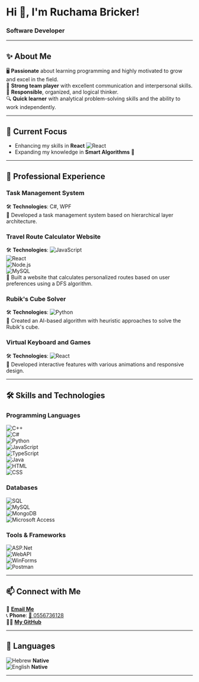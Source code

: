 # Hi 👋, I'm Ruchama Bricker!  
### Software Developer  

---

## ✨ About Me  
🖥️ **Passionate** about learning programming and highly motivated to grow and excel in the field.  
🤝 **Strong team player** with excellent communication and interpersonal skills.  
🎯 **Responsible**, organized, and logical thinker.  
🔍 **Quick learner** with analytical problem-solving skills and the ability to work independently.  

---

## 🌱 Current Focus  
- Enhancing my skills in **React** ![React](https://img.shields.io/badge/-React-61DAFB?logo=React&logoColor=white)  
- Expanding my knowledge in **Smart Algorithms** 🧠  

---

## 💼 Professional Experience  

### **Task Management System**  
🛠️ **Technologies**: C#, WPF  
🔹 Developed a task management system based on hierarchical layer architecture.  

### **Travel Route Calculator Website**  
🛠️ **Technologies**: ![JavaScript](https://img.shields.io/badge/-JavaScript-F7DF1E?logo=JavaScript&logoColor=black)  
![React](https://img.shields.io/badge/-React-61DAFB?logo=React&logoColor=white)  
![Node.js](https://img.shields.io/badge/-Node.js-339933?logo=Node.js&logoColor=white)  
![MySQL](https://img.shields.io/badge/-MySQL-4479A1?logo=MySQL&logoColor=white)  
🔹 Built a website that calculates personalized routes based on user preferences using a DFS algorithm.  

### **Rubik's Cube Solver**  
🛠️ **Technologies**: ![Python](https://img.shields.io/badge/-Python-3776AB?logo=Python&logoColor=white)  
🔹 Created an AI-based algorithm with heuristic approaches to solve the Rubik's cube.  

### **Virtual Keyboard and Games**  
🛠️ **Technologies**: ![React](https://img.shields.io/badge/-React-61DAFB?logo=React&logoColor=white)  
🔹 Developed interactive features with various animations and responsive design.  

---

## 🛠️ Skills and Technologies  

### **Programming Languages**  
![C++](https://img.shields.io/badge/-C++-00599C?logo=C%2B%2B&logoColor=white)  
![C#](https://img.shields.io/badge/-C%23-239120?logo=C-Sharp&logoColor=white)  
![Python](https://img.shields.io/badge/-Python-3776AB?logo=Python&logoColor=white)  
![JavaScript](https://img.shields.io/badge/-JavaScript-F7DF1E?logo=JavaScript&logoColor=black)  
![TypeScript](https://img.shields.io/badge/-TypeScript-3178C6?logo=TypeScript&logoColor=white)  
![Java](https://img.shields.io/badge/-Java-007396?logo=Java&logoColor=white)  
![HTML](https://img.shields.io/badge/-HTML-E34F26?logo=HTML5&logoColor=white)  
![CSS](https://img.shields.io/badge/-CSS-1572B6?logo=CSS3&logoColor=white)  

### **Databases**  
![SQL](https://img.shields.io/badge/-SQL-4479A1?logo=MySQL&logoColor=white)  
![MySQL](https://img.shields.io/badge/-MySQL-4479A1?logo=MySQL&logoColor=white)  
![MongoDB](https://img.shields.io/badge/-MongoDB-47A248?logo=MongoDB&logoColor=white)  
![Microsoft Access](https://img.shields.io/badge/-Microsoft%20Access-A4373A?logo=Microsoft-Access&logoColor=white)  

### **Tools & Frameworks**  
![ASP.Net](https://img.shields.io/badge/-ASP.Net-512BD4?logo=.net&logoColor=white)  
![WebAPI](https://img.shields.io/badge/-WebAPI-512BD4?logo=.net&logoColor=white)  
![WinForms](https://img.shields.io/badge/-WinForms-512BD4?logo=.net&logoColor=white)  
![Postman](https://img.shields.io/badge/-Postman-FF6C37?logo=Postman&logoColor=white)  

---

## 📫 Connect with Me  

📧 **[Email Me](mailto:ruchamabricker@gmail.com)**  
📞 **Phone**: [📱 0556736128](tel:0556736128)  
👨‍💻 **[My GitHub](https://github.com/ruchamabricker)**  

---

## 💬 Languages  
![Hebrew](https://img.shields.io/badge/-Hebrew-000000?logoColor=white) **Native**  
![English](https://img.shields.io/badge/-English-007396?logoColor=white) **Native**  

---
